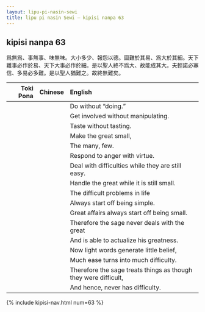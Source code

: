 ```yaml
---
layout: lipu-pi-nasin-sewi
title: lipu pi nasin Sewi — kipisi nanpa 63
---
```


## kipisi nanpa 63

爲無爲、事無事、味無味。大小多少、報怨以德。圖難於其易、爲大於其細。天下難事必作於易、天下大事必作於細。是以聖人終不爲大、故能成其大。夫輕諾必寡信、多易必多難。是以聖人猶難之。故終無難矣。

| Toki Pona | Chinese | English
|-:|:-:|:-
|  |  | Do without “doing.”
|  |  | Get involved without manipulating.
|  |  | Taste without tasting.
|  |  | Make the great small,
|  |  | The many, few.
|  |  | Respond to anger with virtue.
|  |  | Deal with difficulties while they are still easy.
|  |  | Handle the great while it is still small.
|  |  | The difficult problems in life
|  |  | Always start off being simple.
|  |  | Great affairs always start off being small.
|  |  | Therefore the sage never deals with the great
|  |  | And is able to actualize his greatness.
|  |  | Now light words generate little belief,
|  |  | Much ease turns into much difficulty.
|  |  | Therefore the sage treats things as though they were difficult,
|  |  | And hence, never has difficulty.

{% include kipisi-nav.html num=63 %}

